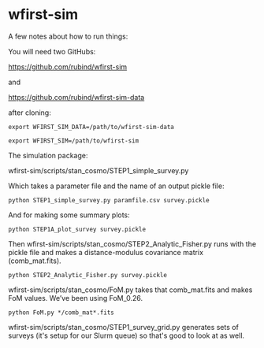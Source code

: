 # wfirst-sim

A few notes about how to run things:

You will need two GitHubs:

https://github.com/rubind/wfirst-sim

and

https://github.com/rubind/wfirst-sim-data

after cloning:

```export WFIRST_SIM_DATA=/path/to/wfirst-sim-data```

```export WFIRST_SIM=/path/to/wfirst-sim```

The simulation package:

wfirst-sim/scripts/stan_cosmo/STEP1_simple_survey.py

Which takes a parameter file and the name of an output pickle file:

```python STEP1_simple_survey.py paramfile.csv survey.pickle```

And for making some summary plots:

```python STEP1A_plot_survey survey.pickle```

Then wfirst-sim/scripts/stan_cosmo/STEP2_Analytic_Fisher.py runs with the pickle file and makes a distance-modulus covariance matrix (comb_mat.fits).

```python STEP2_Analytic_Fisher.py survey.pickle```

wfirst-sim/scripts/stan_cosmo/FoM.py takes that comb_mat.fits and makes FoM values. We’ve been using FoM_0.26.

```python FoM.py */comb_mat*.fits```

wfirst-sim/scripts/stan_cosmo/STEP1_survey_grid.py generates sets of surveys (it's setup for our Slurm queue) so that's good to look at as well.
